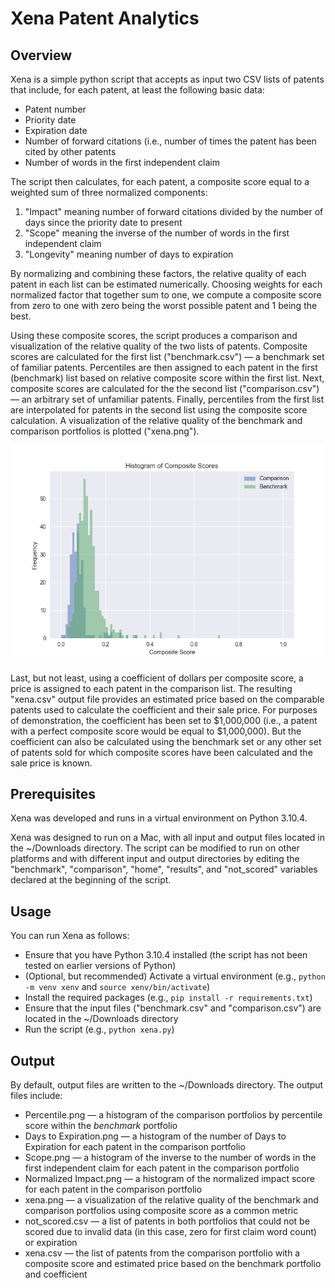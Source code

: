 # Xena Patent Analytics

## Overview

Xena is a simple python script that accepts as input two CSV lists of patents that include, for each patent, at least the following basic data:

* Patent number
* Priority date
* Expiration date
* Number of forward citations (i.e., number of times the patent has been cited by other patents
* Number of words in the first independent claim

The script then calculates, for each patent, a composite score equal to a weighted sum of three normalized components:

1. "Impact" meaning number of forward citations divided by the number of days since the priority date to present
2. "Scope" meaning the inverse of the number of words in the first independent claim
3. "Longevity" meaning number of days to expiration

By normalizing and combining these factors, the relative quality of each patent in each list can be estimated numerically. Choosing weights for each normalized factor that together sum to one, we compute a composite score from zero to one with zero being the worst possible patent and 1 being the best.

Using these composite scores, the script produces a comparison and visualization of the relative quality of the two lists of patents. Composite scores are calculated for the first list ("benchmark.csv") — a benchmark set of familiar patents. Percentiles are then assigned to each patent in the first (benchmark) list based on relative composite score within the first list. Next, composite scores are calculated for the the second list ("comparison.csv") — an arbitrary set of unfamiliar patents. Finally, percentiles from the first list are interpolated for patents in the second list using the composite score calculation. A visualization of the relative quality of the benchmark and comparison portfolios is plotted ("xena.png").

![Xena Visualization](xena.png)

Last, but not least, using a coefficient of dollars per composite score, a price is assigned to each patent in the comparison list. The resulting "xena.csv" output file provides an estimated price based on the comparable patents used to calculate the coefficient and their sale price. For purposes of demonstration, the coefficient has been set to $1,000,000 (i.e., a patent with a perfect composite score would be equal to $1,000,000). But the coefficient can also be calculated using the benchmark set or any other set of patents sold for which composite scores have been calculated and the sale price is known.

## Prerequisites

Xena was developed and runs in a virtual environment on Python 3.10.4.

Xena was designed to run on a Mac, with all input and output files located in the ~/Downloads directory. The script can be modified to run on other platforms and with different input and output directories by editing the "benchmark", "comparison", "home", "results", and "not_scored" variables declared at the beginning of the script.

## Usage

You can run Xena as follows:

* Ensure that you have Python 3.10.4 installed (the script has not been tested on earlier versions of Python)
* (Optional, but recommended) Activate a virtual environment (e.g., `python -m venv xenv` and `source xenv/bin/activate`)
* Install the required packages (e.g., `pip install -r requirements.txt`)
* Ensure that the input files ("benchmark.csv" and "comparison.csv") are located in the ~/Downloads directory
* Run the script (e.g., `python xena.py`)

## Output

By default, output files are written to the ~/Downloads directory. The output files include:

* Percentile.png — a histogram of the comparison portfolios by percentile score within the *benchmark* portfolio
* Days to Expiration.png — a histogram of the number of Days to Expiration for each patent in the comparison portfolio
* Scope.png — a histogram of the inverse to the number of words in the first independent claim for each patent in the comparison portfolio
* Normalized Impact.png — a histogram of the normalized impact score for each patent in the comparison portfolio
* xena.png — a visualization of the relative quality of the benchmark and comparison portfolios using composite score as a common metric
* not_scored.csv — a list of patents in both portfolios that could not be scored due to invalid data (in this case, zero for first claim word count) or expiration
* xena.csv — the list of patents from the comparison portfolio with a composite score and estimated price based on the benchmark portfolio and coefficient
